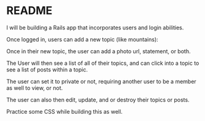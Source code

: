 # README

I will be building a Rails app that incorporates users and login abilities.

Once logged in, users can add a new topic (like mountains):

Once in their new topic, the user can add a photo url, statement, or both.  

The User will then see a list of all of their topics, and can click into a topic to see a list of posts within a topic.

The user can set it to private or not, requiring another user to be a member as well to view, or not.

The user can also then edit, update, and or destroy their topics or posts.

Practice some CSS while building this as well.
